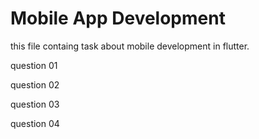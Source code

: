 # Mobile App Development 

this file containg task about mobile development in flutter.

question 01

question 02

question 03

question 04
